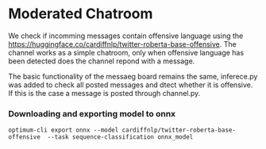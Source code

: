 # Moderated Chatroom

We check if incomming messages contain offensive language using the https://huggingface.co/cardiffnlp/twitter-roberta-base-offensive.
The channel works as a simple chatroom, only when offensive language has been detected does the channel repond with a message.

The basic functionality of the messaeg board remains the same, inferece.py was added to check all posted messages and dtect whether it is offensive. If this is the case a message is posted through channel.py.

### Downloading and exporting model to onnx

```
optimum-cli export onnx --model cardiffnlp/twitter-roberta-base-offensive  --task sequence-classification onnx_model
```
